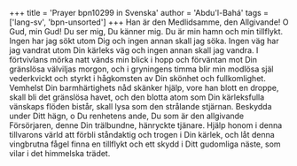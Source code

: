 +++
title = 'Prayer bpn10299 in Svenska'
author = 'Abdu'l-Bahá'
tags = ['lang-sv', 'bpn-unsorted']
+++
Han är den Medlidsamme, den Allgivande! O Gud, min Gud! Du ser mig, Du känner mig. Du är min hamn och min tillflykt. Ingen har jag sökt utom Dig och ingen annan skall jag söka. Ingen väg har jag vandrat utom Din kärleks väg och ingen annan skall jag vandra. I förtvivlans mörka natt vänds min blick i hopp och förväntan mot Din gränslösa välviljas morgon, och i gryningens timma blir min modlösa själ vederkvickt och styrkt i hågkomsten av Din skönhet och fullkomlighet. Vemhelst Din barmhärtighets nåd skänker hjälp, vore han blott en droppe, skall bli det gränslösa havet, och den blotta atom som Din kärleksfulla vänskaps flöden bistår, skall lysa som den strålande stjärnan.
Beskydda under Ditt hägn, o Du renhetens ande, Du som är den allgivande Försörjaren, denne Din trälbundne, hänryckte tjänare. Hjälp honom i denna tillvarons värld att förbli ståndaktig och trogen i Din kärlek, och låt denna vingbrutna fågel finna en tillflykt och ett skydd i Ditt gudomliga näste, som vilar i det himmelska trädet.
